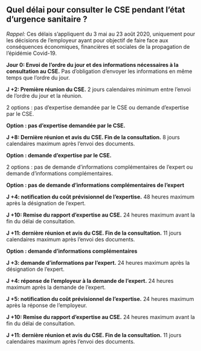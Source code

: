 ## Quel délai pour consulter le CSE pendant l’état d’urgence sanitaire ? 

_Rappel:_ Ces délais s’appliquent du 3 mai au 23 août 2020, uniquement pour les décisions de l’employeur ayant pour objectif de faire face aux conséquences économiques, financières et sociales de la propagation de l’épidémie Covid-19. 

__Jour 0: Envoi de l’ordre du jour et des informations nécessaires à la consultation au CSE.__ 
Pas d’obligation d’envoyer les informations en même temps que l’ordre du jour.

__J +2: Première réunion du CSE.__
2 jours calendaires minimum entre l’envoi de l’ordre du jour et la réunion. 

2 options : pas d’expertise demandée par le CSE ou demande d’expertise par le CSE. 

__Option : pas d’expertise demandée par le CSE.__

__J +8: Dernière réunion et avis du CSE. Fin de la consultation.__
8 jours calendaires maximum après l’envoi des documents. 

__Option : demande d’expertise par le CSE.__

2 options : pas de demande d’informations complémentaires de l’expert ou demande d’informations complémentaires. 

__Option : pas de demande d’informations complémentaires de l’expert__

__J +4: notification du coût prévisionnel de l’expertise.__
48 heures maximum après la désignation de l’expert. 

__J +10: Remise du rapport d’expertise au CSE.__
24 heures maximum avant la fin du délai de consultation.

__J +11: dernière réunion et avis du CSE. Fin de la consultation.__
11 jours calendaires maximum après l’envoi des documents. 

__Option : demande d’informations complémentaires__

__J +3: demande d’informations par l’expert.__
24 heures maximum après la désignation de l’expert. 

__J +4: réponse de l’employeur à la demande de l’expert.__
24 heures maximum après la demande de l’expert. 

__J +5: notification du coût prévisionnel de l’expertise.__
24 heures maximum après la réponse de l’employeur. 

__J +10: Remise du rapport d’expertise au CSE.__
24 heures maximum avant la fin du délai de consultation.

__J +11: dernière réunion et avis du CSE. Fin de la consultation.__
11 jours calendaires maximum après l’envoi des documents. 
